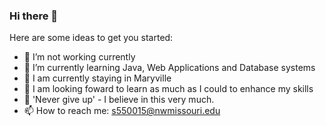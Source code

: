 ### Hi there 👋


Here are some ideas to get you started:

- 🔭 I’m not working currently
- 🌱 I’m currently learning Java, Web Applications and Database systems 
- 👯 I am currently staying in Maryville
- 🤔 I am looking foward to learn as much as I could to enhance my skills
- 💬 'Never give up' - I believe in this very much. 
- 📫 How to reach me: s550015@nwmissouri.edu
